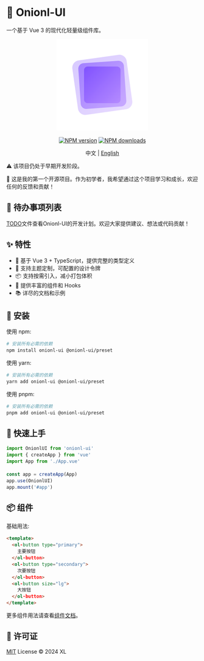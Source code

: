 # 🚀 Onionl-UI

一个基于 Vue 3 的现代化轻量级组件库。

<div align="center">
  <img src="./public/logo.svg" alt="onionl-ui logo" style="width: 240px;" />

[![NPM version](https://img.shields.io/npm/v/onionl-ui.svg)](https://npmjs.org/package/onionl-ui)
[![NPM downloads](https://img.shields.io/npm/dm/onionl-ui.svg)](https://npmjs.org/package/onionl-ui)

中文 | [English](./README.md)
</div>

⚠️ 该项目仍处于早期开发阶段。

🌱 这是我的第一个开源项目。作为初学者，我希望通过这个项目学习和成长，欢迎任何的反馈和贡献！

## 📝 待办事项列表

[TODO](./TODO.md)文件查看Onionl-UI的开发计划。欢迎大家提供建议、想法或代码贡献！

## ✨ 特性

- 🎯 基于 Vue 3 + TypeScript，提供完整的类型定义
- 🎨 支持主题定制，可配置的设计令牌
- 📦 支持按需引入，减小打包体积
- 🔧 提供丰富的组件和 Hooks
- 📚 详尽的文档和示例

## 🚀 安装

使用 npm:

```bash
# 安装所有必需的依赖
npm install onionl-ui @onionl-ui/preset
```

使用 yarn:

```bash
# 安装所有必需的依赖
yarn add onionl-ui @onionl-ui/preset
```

使用 pnpm:

```bash
# 安装所有必需的依赖
pnpm add onionl-ui @onionl-ui/preset
```

## 🔨 快速上手

```ts
import OnionlUI from 'onionl-ui'
import { createApp } from 'vue'
import App from './App.vue'

const app = createApp(App)
app.use(OnionlUI)
app.mount('#app')
```

## 📦 组件

基础用法:

```html
<template>
  <ol-button type="primary">
    主要按钮
  </ol-button>
  <ol-button type="secondary">
    次要按钮
  </ol-button>
  <ol-button size="lg">
    大按钮
  </ol-button>
</template>
```

更多组件用法请查看[组件文档](https://onionl-ui.vercel.app/)。

## 📄 许可证

[MIT](./LICENSE) License © 2024 XL

